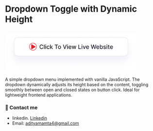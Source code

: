 # Dropdown Toggle with Dynamic Height
## <a href="https://adityamamta.github.io/dropdown/"><img src="img/readme-btn.png" alt="Click to view live website" height="120"></a>

A simple dropdown menu implemented with vanilla JavaScript. The dropdown dynamically adjusts its height based on the content, toggling smoothly between open and closed states on button click. Ideal for lightweight frontend applications.

### 💼 Contact me 
- linkedin. [Linkedin](https://www.linkedin.com/in/adityamamta/)
- Email: adityamamta4@gmail.com

<!-- ![preview img](image/card-hover-effect-mockup.png) -->
